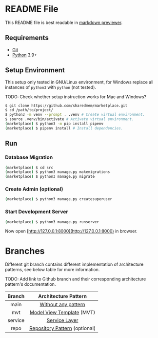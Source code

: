 # README File
This README file is best readable in [markdown
previewer](https://www.digitalocean.com/community/markdown).

## Requirements
- [Git](https://git-scm.com/downloads)
- [Python](https://www.python.org/downloads/) 3.9+


## Setup Environment
This setup only tested in GNU/Linux environment, for Windows replace all
instances of `python3` with `python` (not tested).

TODO: Check whether setup instruction works for Mac and Windows?

```bash
$ git clone https://github.com/sharedmem/marketplace.git
$ cd /path/to/project/
$ python3 -m venv --prompt . .venv # Create virtual environment.
$ source .venv/bin/activate # Activate virtual environment.
(marketplace) $ python3 -m pip install pipenv
(marketplace) $ pipenv install # Install dependencies.
```


## Run
### Database Migration
```bash
(marketplace) $ cd src
(marketplace) $ python3 manage.py makemigrations
(marketplace) $ python3 manage.py migrate
```


### Create Admin (optional)
```bash
(marketplace) $ python3 manage.py createsuperuser
```


### Start Development Server
```bash
(marketplace) $ python3 manage.py runserver
```

Now open [http://127.0.0.1:8000](http://127.0.0.1:8000) in browser.


# Branches
Different git branch contains different implementation of architecture patterns,
see below table for more information.

TODO: Add link to Github branch and their corresponding architecture pattern's
documentation.

| Branch | Architecture Pattern |
| :----: | :------------------: |
|  main  | [Without any pattern](./docs/patterns.md) |
|  mvt   | [Model View Template](./docs/patterns.md) (MVT) |
| service | [Service Layer](./docs/patterns.md) |
| repo | [Repository Pattern](./docs/patterns.md) (optional) |
